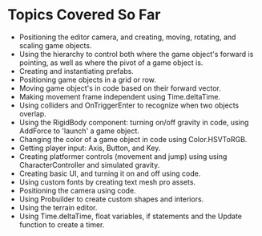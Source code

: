 # Topics Covered So Far

- Positioning the editor camera, and creating, moving, rotating, and scaling game objects.
- Using the hierarchy to control both where the game object's forward is pointing, as well as where the pivot of a game object is.
- Creating and instantiating prefabs.
- Positioning game objects in a grid or row.
- Moving game object's in code based on their forward vector.
- Making movement frame independent using Time.deltaTime.
- Using colliders and OnTriggerEnter to recognize when two objects overlap.
- Using the RigidBody component: turning on/off gravity in code, using AddForce to 'launch' a game object.
- Changing the color of a game object in code using Color.HSVToRGB.
- Getting player input: Axis, Button, and Key.
- Creating platformer controls (movement and jump) using using CharacterController and simulated gravity.
- Creating basic UI, and turning it on and off using code.
- Using custom fonts by creating text mesh pro assets.
- Positioning the camera using code.
- Using Probuilder to create custom shapes and interiors.
- Using the terrain editor.
- Using Time.deltaTime, float variables, if statements and the Update function to create a timer.